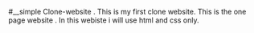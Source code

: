 #__simple Clone-website .
This is my first clone website.
This is the one page website .
In this webiste i will use html and css only.
